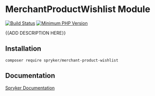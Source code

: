 # MerchantProductWishlist Module
[![Build Status](https://travis-ci.org/spryker/merchant-product-wishlist.svg)](https://travis-ci.org/spryker/merchant-product-wishlist)
[![Minimum PHP Version](https://img.shields.io/badge/php-%3E%3D%207.2-8892BF.svg)](https://php.net/)

{{ADD DESCRIPTION HERE}}

## Installation

```
composer require spryker/merchant-product-wishlist
```

## Documentation

[Spryker Documentation](https://academy.spryker.com/developing_with_spryker/module_guide/modules.html)
